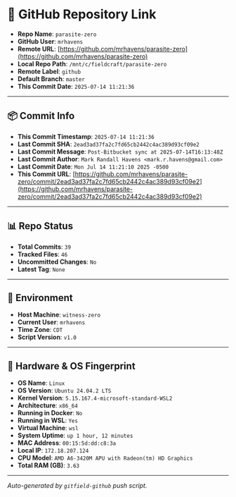 # 🔗 GitHub Repository Link

- **Repo Name**: `parasite-zero`
- **GitHub User**: `mrhavens`
- **Remote URL**: [https://github.com/mrhavens/parasite-zero](https://github.com/mrhavens/parasite-zero)
- **Local Repo Path**: `/mnt/c/fieldcraft/parasite-zero`
- **Remote Label**: `github`
- **Default Branch**: `master`
- **This Commit Date**: `2025-07-14 11:21:36`

---

## 📦 Commit Info

- **This Commit Timestamp**: `2025-07-14 11:21:36`
- **Last Commit SHA**: `2ead3ad37fa2c7fd65cb2442c4ac389d93cf09e2`
- **Last Commit Message**: `Post-Bitbucket sync at 2025-07-14T16:13:48Z`
- **Last Commit Author**: `Mark Randall Havens <mark.r.havens@gmail.com>`
- **Last Commit Date**: `Mon Jul 14 11:21:10 2025 -0500`
- **This Commit URL**: [https://github.com/mrhavens/parasite-zero/commit/2ead3ad37fa2c7fd65cb2442c4ac389d93cf09e2](https://github.com/mrhavens/parasite-zero/commit/2ead3ad37fa2c7fd65cb2442c4ac389d93cf09e2)

---

## 📊 Repo Status

- **Total Commits**: `39`
- **Tracked Files**: `46`
- **Uncommitted Changes**: `No`
- **Latest Tag**: `None`

---

## 🧭 Environment

- **Host Machine**: `witness-zero`
- **Current User**: `mrhavens`
- **Time Zone**: `CDT`
- **Script Version**: `v1.0`

---

## 🧬 Hardware & OS Fingerprint

- **OS Name**: `Linux`
- **OS Version**: `Ubuntu 24.04.2 LTS`
- **Kernel Version**: `5.15.167.4-microsoft-standard-WSL2`
- **Architecture**: `x86_64`
- **Running in Docker**: `No`
- **Running in WSL**: `Yes`
- **Virtual Machine**: `wsl`
- **System Uptime**: `up 1 hour, 12 minutes`
- **MAC Address**: `00:15:5d:dd:c8:3a`
- **Local IP**: `172.18.207.124`
- **CPU Model**: `AMD A6-3420M APU with Radeon(tm) HD Graphics`
- **Total RAM (GB)**: `3.63`

---

_Auto-generated by `gitfield-github` push script._
